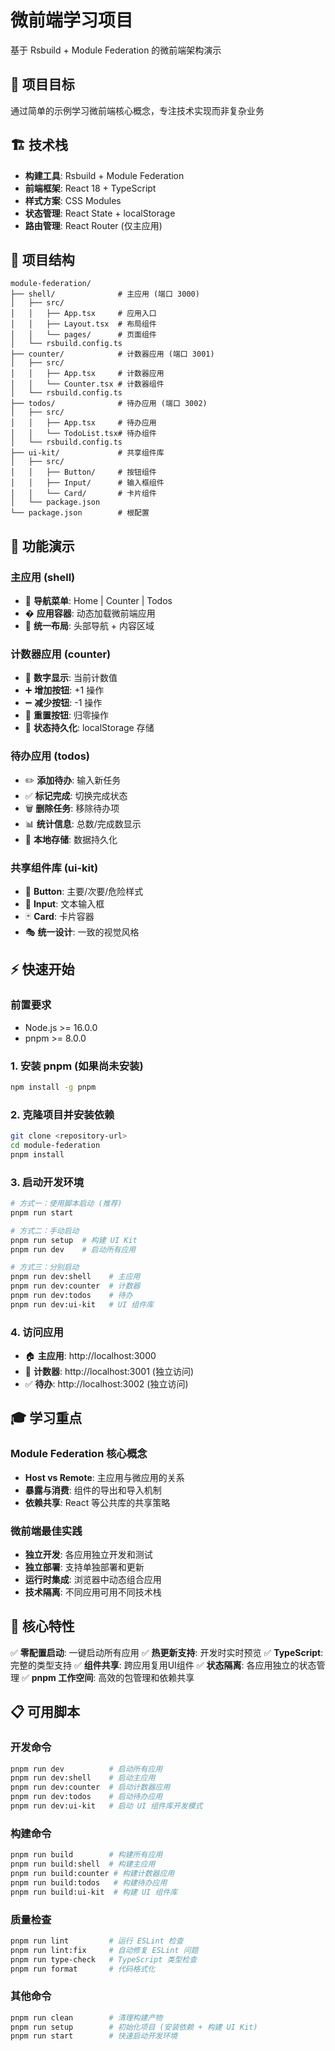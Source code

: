 # 微前端学习项目

基于 Rsbuild + Module Federation 的微前端架构演示

## 🎯 项目目标
通过简单的示例学习微前端核心概念，专注技术实现而非复杂业务

## 🏗️ 技术栈
- **构建工具**: Rsbuild + Module Federation
- **前端框架**: React 18 + TypeScript
- **样式方案**: CSS Modules
- **状态管理**: React State + localStorage
- **路由管理**: React Router (仅主应用)

## 📁 项目结构
```
module-federation/
├── shell/              # 主应用 (端口 3000)
│   ├── src/
│   │   ├── App.tsx     # 应用入口
│   │   ├── Layout.tsx  # 布局组件
│   │   └── pages/      # 页面组件
│   └── rsbuild.config.ts
├── counter/            # 计数器应用 (端口 3001)
│   ├── src/
│   │   ├── App.tsx     # 计数器应用
│   │   └── Counter.tsx # 计数器组件
│   └── rsbuild.config.ts
├── todos/              # 待办应用 (端口 3002)
│   ├── src/
│   │   ├── App.tsx     # 待办应用
│   │   └── TodoList.tsx# 待办组件
│   └── rsbuild.config.ts
├── ui-kit/             # 共享组件库
│   ├── src/
│   │   ├── Button/     # 按钮组件
│   │   ├── Input/      # 输入框组件
│   │   └── Card/       # 卡片组件
│   └── package.json
└── package.json        # 根配置
```

## 🎨 功能演示

### 主应用 (shell)
- 🧭 **导航菜单**: Home | Counter | Todos
- � **应用容器**: 动态加载微前端应用
- 🎨 **统一布局**: 头部导航 + 内容区域

### 计数器应用 (counter)
- 🔢 **数字显示**: 当前计数值
- ➕ **增加按钮**: +1 操作
- ➖ **减少按钮**: -1 操作
- 🔄 **重置按钮**: 归零操作
- 💾 **状态持久化**: localStorage 存储

### 待办应用 (todos)
- ✏️ **添加待办**: 输入新任务
- ✅ **标记完成**: 切换完成状态
- 🗑️ **删除任务**: 移除待办项
- 📊 **统计信息**: 总数/完成数显示
- 💾 **本地存储**: 数据持久化

### 共享组件库 (ui-kit)
- 🎨 **Button**: 主要/次要/危险样式
- 📝 **Input**: 文本输入框
- 🃏 **Card**: 卡片容器
- 🎭 **统一设计**: 一致的视觉风格

## ⚡ 快速开始

### 前置要求
- Node.js >= 16.0.0
- pnpm >= 8.0.0

### 1. 安装 pnpm (如果尚未安装)
```bash
npm install -g pnpm
```

### 2. 克隆项目并安装依赖
```bash
git clone <repository-url>
cd module-federation
pnpm install
```

### 3. 启动开发环境
```bash
# 方式一：使用脚本启动 (推荐)
pnpm run start

# 方式二：手动启动
pnpm run setup  # 构建 UI Kit
pnpm run dev    # 启动所有应用

# 方式三：分别启动
pnpm run dev:shell    # 主应用
pnpm run dev:counter  # 计数器
pnpm run dev:todos    # 待办
pnpm run dev:ui-kit   # UI 组件库
```

### 4. 访问应用
- 🏠 **主应用**: http://localhost:3000
- 🔢 **计数器**: http://localhost:3001 (独立访问)
- ✅ **待办**: http://localhost:3002 (独立访问)



## 🎓 学习重点

### Module Federation 核心概念
- **Host vs Remote**: 主应用与微应用的关系
- **暴露与消费**: 组件的导出和导入机制
- **依赖共享**: React 等公共库的共享策略

### 微前端最佳实践
- **独立开发**: 各应用独立开发和测试
- **独立部署**: 支持单独部署和更新
- **运行时集成**: 浏览器中动态组合应用
- **技术隔离**: 不同应用可用不同技术栈

## 🚀 核心特性
✅ **零配置启动**: 一键启动所有应用
✅ **热更新支持**: 开发时实时预览
✅ **TypeScript**: 完整的类型支持
✅ **组件共享**: 跨应用复用UI组件
✅ **状态隔离**: 各应用独立的状态管理
✅ **pnpm 工作空间**: 高效的包管理和依赖共享

## 📋 可用脚本

### 开发命令
```bash
pnpm run dev          # 启动所有应用
pnpm run dev:shell    # 启动主应用
pnpm run dev:counter  # 启动计数器应用
pnpm run dev:todos    # 启动待办应用
pnpm run dev:ui-kit   # 启动 UI 组件库开发模式
```

### 构建命令
```bash
pnpm run build        # 构建所有应用
pnpm run build:shell  # 构建主应用
pnpm run build:counter # 构建计数器应用
pnpm run build:todos   # 构建待办应用
pnpm run build:ui-kit  # 构建 UI 组件库
```

### 质量检查
```bash
pnpm run lint         # 运行 ESLint 检查
pnpm run lint:fix     # 自动修复 ESLint 问题
pnpm run type-check   # TypeScript 类型检查
pnpm run format       # 代码格式化
```

### 其他命令
```bash
pnpm run clean        # 清理构建产物
pnpm run setup        # 初始化项目 (安装依赖 + 构建 UI Kit)
pnpm run start        # 快速启动开发环境
```
